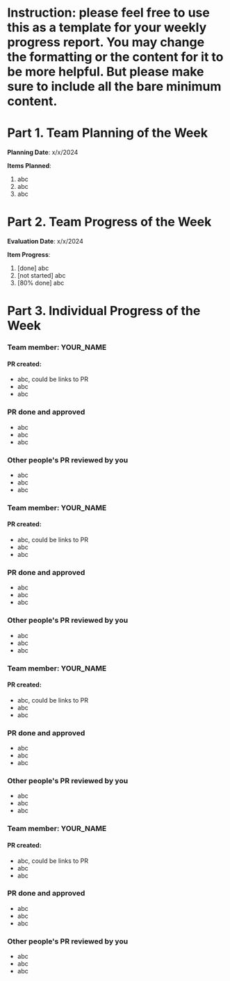 # Instruction: please feel free to use this as a template for your weekly progress report. You may change the formatting or the content for it to be more helpful. But please make sure to include all the bare minimum content.

# Part 1. Team Planning of the Week
**Planning Date**: x/x/2024

**Items Planned**:
1. abc
2. abc
3. abc

# Part 2. Team Progress of the Week
**Evaluation Date**: x/x/2024

**Item Progress**:
1. [done] abc
2. [not started] abc
3. [80% done] abc

# Part 3. Individual Progress of the Week
### Team member: YOUR_NAME
#### PR created:
- abc, could be links to PR
- abc
- abc

### PR done and approved
- abc
- abc
- abc

### Other people's PR reviewed by you
- abc
- abc
- abc

### Team member: YOUR_NAME
#### PR created:
- abc, could be links to PR
- abc
- abc

### PR done and approved
- abc
- abc
- abc

### Other people's PR reviewed by you
- abc
- abc
- abc

### Team member: YOUR_NAME
#### PR created:
- abc, could be links to PR
- abc
- abc

### PR done and approved
- abc
- abc
- abc

### Other people's PR reviewed by you
- abc
- abc
- abc


### Team member: YOUR_NAME
#### PR created:
- abc, could be links to PR
- abc
- abc

### PR done and approved
- abc
- abc
- abc

### Other people's PR reviewed by you
- abc
- abc
- abc
